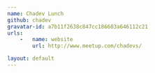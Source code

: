 ```yaml
---
name: Chadev Lunch
github: chadev
gravatar-id: a7b11f2638c847cc186603a646112c21
urls:
    -   name: website
        url: http://www.meetup.com/chadevs/

layout: default
---
```


